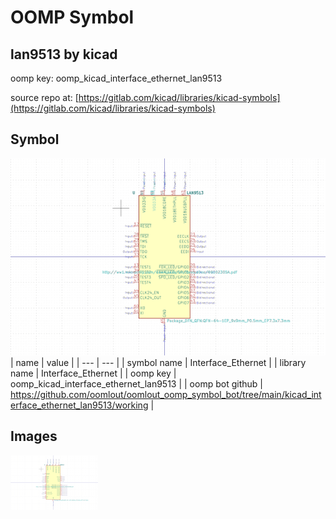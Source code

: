 # OOMP Symbol  
## lan9513  by kicad  
  
oomp key: oomp_kicad_interface_ethernet_lan9513  
  
source repo at: [https://gitlab.com/kicad/libraries/kicad-symbols](https://gitlab.com/kicad/libraries/kicad-symbols)  
## Symbol  
  
[![working.png](working_600.png)](working.png)  
| name | value | 
| --- | --- | 
| symbol name | Interface_Ethernet | 
| library name | Interface_Ethernet | 
| oomp key | oomp_kicad_interface_ethernet_lan9513 | 
| oomp bot github | https://github.com/oomlout/oomlout_oomp_symbol_bot/tree/main/kicad_interface_ethernet_lan9513/working | 
## Images  
  
[![working.png](working_140.png)](working.png)  
